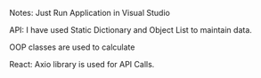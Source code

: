 Notes: Just Run Application in Visual Studio

API: I have used Static Dictionary and Object List to maintain data.


OOP classes are used to calculate

React: Axio library is used for API Calls.